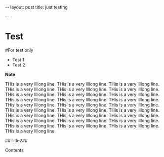 --
layout: post
title: just testing


--


Test
======

#For test only

- Test 1
- Test 2

**Note**

THis is a very llllong line.  THis is a very llllong line.  THis is a very llllong line.  THis is a very llllong line.  THis is a very llllong line.  THis is a very llllong line.  THis is a very llllong line.  THis is a very llllong line.  THis is a very llllong line.  THis is a very llllong line.  THis is a very llllong line.  THis is a very llllong line.  THis is a very llllong line.  THis is a very llllong line.  THis is a very llllong line.  THis is a very llllong line.  THis is a very llllong line.  THis is a very llllong line.  THis is a very llllong line.  THis is a very llllong line.  THis is a very llllong line.  THis is a very llllong line.  THis is a very llllong line.  THis is a very llllong line.  THis is a very llllong line.  THis is a very llllong line.  THis is a very llllong line.  THis is a very llllong line.


##Title2##

Contents

